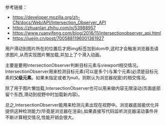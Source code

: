 参考链接：
* https://developer.mozilla.org/zh-CN/docs/Web/API/Intersection_Observer_API
* https://zhuanlan.zhihu.com/p/53988957
* https://www.ruanyifeng.com/blog/2016/11/intersectionobserver_api.html
* https://juejin.cn/post/7005881196001361927

用户滑动到图片所在的位置后才把img标签加到dom中,这时才会触发浏览器去请求图片,从而实现图片懒加载,并加上了个滑入动画。

主要是要用IntersectionObserver判断目标元素与viewport相交情况。IntersectionObserver用来检测目标元素(可以是多个)与某个元素(必须是目标元素的**父级元素**。如果未指定或者为null，则默认为浏览器视窗)的相交情况。

除了用于图片懒加载,IntersectionObserver也可以用来做内容无限滚动(页面底部留个东西,滑动到视野中时加载新内容)。

总之,IntersectionObserver能用来检测元素出现在视野中。浏览器底层能优化并提供这种检测能力(毕竟是浏览器在渲染),如果直接写代码监听浏览器滚动事件并不断计算相交情况,性能开销会很大。